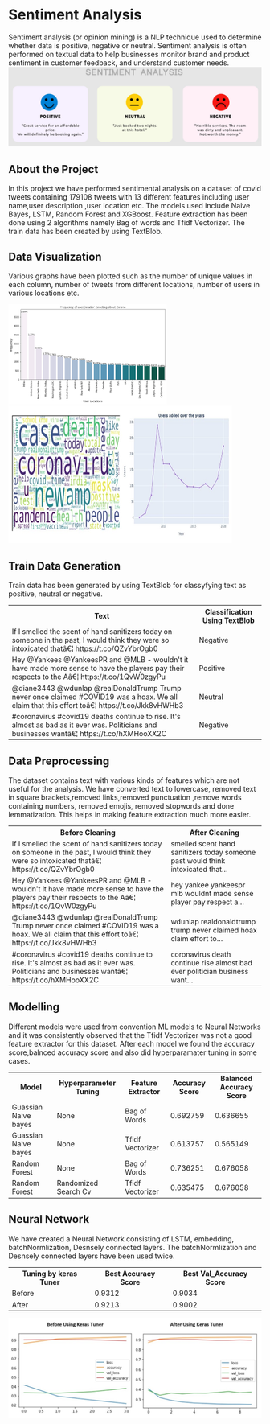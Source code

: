 # Sentiment Analysis

Sentiment analysis (or opinion mining) is a NLP technique used to determine whether data is positive, negative or neutral. Sentiment analysis is often performed on textual data to help businesses monitor brand and product sentiment in customer feedback, and understand customer needs.
<img src="images/pic.jpg" >

## About the Project

In this project we have performed sentimental analysis on a dataset of covid tweets containing 179108 tweets with 13 different features including user name,user description ,user location etc.
The models used include Naive Bayes, LSTM, Random Forest and XGBoost.
Feature extraction has been done using 2 algorithms namely Bag of words and Tfidf Vectorizer.
The train data has been created by using TextBlob.
  
## Data Visualization
 Various graphs have been plotted such as the number of unique values in each column, number of tweets from different locations, number of users in various locations etc.
 
 <img src="images/newplot%20(2).png" width="315" > <img src="images/plott.jpg" width="445" height="273"> 
## Train Data Generation
Train data has been generated by using TextBlob for classyfying text as positive, neutral or negative. 
<body>
    <table>
        <tr>
            <th>Text </th>
            <th>Classification Using TextBlob</th>
        </tr>
        <tr>
            <td>If I smelled the scent of hand sanitizers today on someone in the past, I would think they were so
                intoxicated thatâ€¦ https://t.co/QZvYbrOgb0
            </td>
            <td>Negative</td>
        </tr>
        <tr>
            <td>Hey @Yankees @YankeesPR and @MLB - wouldn't it have made more sense to have the players pay their
                respects to the Aâ€¦ https://t.co/1QvW0zgyPu</td>
            <td>Positive</td>
        </tr>
        <tr>
            <td>@diane3443 @wdunlap @realDonaldTrump Trump never once claimed #COVID19 was a hoax. We all claim that
                this effort toâ€¦ https://t.co/Jkk8vHWHb3</td>
            <td>Neutral</td>
        </tr>
        <tr>
            <td>#coronavirus #covid19 deaths continue to rise. It's almost as bad as it ever was. Politicians and
                businesses wantâ€¦ https://t.co/hXMHooXX2C</td>
            <td>Negative</td>
        </tr>
    </table>
</body>

## Data Preprocessing
The dataset contains text with various kinds of features which are not useful for the analysis.
We have converted text to lowercase, removed text in square brackets,removed links,removed punctuation
,remove words containing numbers, removed emojis, removed stopwords and done lemmatization. This helps in making feature extraction much more easier.

<body>
    <table>
        <tr border: 1.5px solid black border-collapse: collapse>
            <th>Before Cleaning </th>
            <th>After Cleaning</th>
        </tr>
        <tr>
            <td>If I smelled the scent of hand sanitizers today on someone in the past, I would think they were so
                intoxicated thatâ€¦ https://t.co/QZvYbrOgb0
            </td>
            <td>smelled scent hand sanitizers today someone past would think intoxicated that…</td>
        </tr>
        <tr>
            <td>Hey @Yankees @YankeesPR and @MLB - wouldn't it have made more sense to have the players pay their
                respects to the Aâ€¦ https://t.co/1QvW0zgyPu</td>
            <td>hey yankee yankeespr mlb wouldnt made sense player pay respect a…</td>
        </tr>
        <tr>
            <td>@diane3443 @wdunlap @realDonaldTrump Trump never once claimed #COVID19 was a hoax. We all claim that
                this effort toâ€¦ https://t.co/Jkk8vHWHb3</td>
            <td>wdunlap realdonaldtrump trump never claimed hoax claim effort to…</td>
        </tr>
        <tr>
            <td>#coronavirus #covid19 deaths continue to rise. It's almost as bad as it ever was. Politicians and
                businesses wantâ€¦ https://t.co/hXMHooXX2C</td>
            <td>coronavirus death continue rise almost bad ever politician business want…</td>
        </tr>
    </table>
</body>

## Modelling 
Different models were used from convention ML models to Neural Networks and it was consistently observed that the Tfidf Vectorizer was not a good feature extractor for this dataset.
After each model we found the accuracy score,balnced accuracy score and also did hyperparamater tuning in some cases.
<body>
    <table>
        <tr k>
            <th>Model </th>
            <th>Hyperparameter Tuning</th>
            <th>Feature Extractor </th>
            <th>Accuracy Score</th>
            <th>Balanced Accuracy Score</th>
        </tr>
        <tr>
            <td>Guassian Naive bayes	
            </td>
            <td>None</td>
            <td>Bag of Words
            </td>
            <td>0.692759</td>
            <td>0.636655</td>
        </tr>
        <tr>
            <td>Guassian Naive bayes	</td>
            <td>None</td>
            <td>Tfidf Vectorizer</td>
              <td>0.613757	</td>
              <td>0.565149</td>
        </tr>
        <tr>
            <td>Random Forest</td>
            <td>None</td>
            <td>Bag of Words
            </td>
              <td>0.736251</td>
              <td>0.676058</td>
        </tr>
        <tr>
            <td>Random Forest</td>
            <td>Randomized Search Cv	</td>
            <td>Tfidf Vectorizer
            </td>
              <td>0.635475</td>
              <td>0.676058</td>
        </tr>
    </table>
</body>

## Neural Network
We have created a Neural Network consisting of LSTM, embedding, batchNormlization, Desnsely connected layers. The batchNormlization and Desnsely connected layers have been used twice.
<body>
    <table>
        <tr>
            <th>Tuning by keras Tuner </th>
            <th>Best Accuracy Score</th>
            <th>Best Val_Accuracy Score </th>
        </tr>
        <tr>
            <td>Before	
            </td>
            <td>0.9312</td>
            <td>0.9034</td>
        </tr>
        <tr>
            <td>After</td>
            <td>0.9213</td>
            <td>0.9002</td>
        </tr>
    </table>
</body>
<img src="images/plot14.jpg" >
